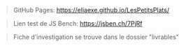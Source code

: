> GitHub Pages: https://eliaexe.github.io/LesPetitsPlats/

> Lien test de JS Bench: https://jsben.ch/7PjRf

> Fiche d'investigation se trouve dans le dossier "livrables"